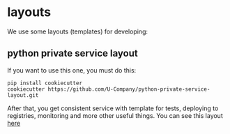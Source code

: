 # layouts

We use some layouts (templates) for developing:

## python private service layout

If you want to use this one, you must do this:

    pip install cookiecutter
    cookiecutter https://github.com/U-Company/python-private-service-layout.git

After that, you get consistent service with template for tests, deploying to registries, monitoring and more other 
useful things. You can see this layout [here](https://github.com/U-Company/python-service-layout/blob/master/README.md)

